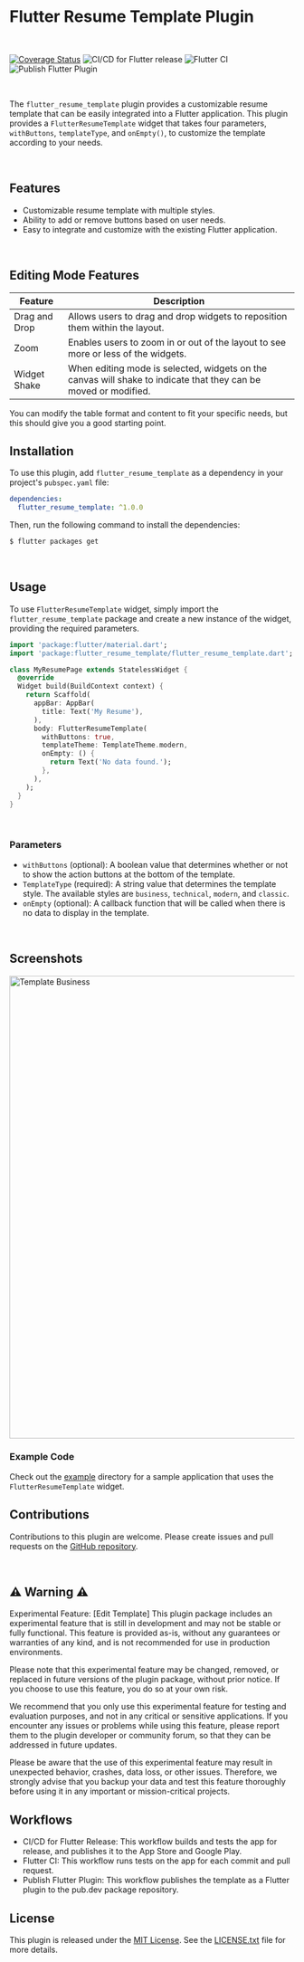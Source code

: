 # Flutter Resume Template Plugin
<br/>

[![Coverage Status](https://coveralls.io/repos/github/JordyHers/flutter_resume_template/badge.svg?branch=master)](https://coveralls.io/github/JordyHers/flutter_resume_template?branch=master)
![CI/CD for Flutter release](https://github.com/JordyHers/flutter_resume_template/workflows/CI/CD%20for%20Flutter%20release/badge.svg)
![Flutter CI](https://github.com/JordyHers/flutter_resume_template/workflows/Flutter%20CI/badge.svg)
![Publish Flutter Plugin](https://github.com/JordyHers/flutter_resume_template/workflows/Publish%20Flutter%20Plugin/badge.svg)

<br/>

The `flutter_resume_template` plugin provides a customizable resume template that can be easily integrated into a Flutter application. This plugin provides a `FlutterResumeTemplate` widget that takes four parameters, `withButtons`, `templateType`, and `onEmpty()`, to customize the template according to your needs.

<br/>

## Features

- Customizable resume template with multiple styles.
- Ability to add or remove buttons based on user needs.
- Easy to integrate and customize with the existing Flutter application.

 
<br/>


## Editing Mode Features

| Feature | Description |
|---------|-------------|
| Drag and Drop | Allows users to drag and drop widgets to reposition them within the layout. |
| Zoom | Enables users to zoom in or out of the layout to see more or less of the widgets. |
| Widget Shake | When editing mode is selected, widgets on the canvas will shake to indicate that they can be moved or modified. |

You can modify the table format and content to fit your specific needs, but this should give you a good starting point.
<br/>

## Installation

To use this plugin, add `flutter_resume_template` as a dependency in your project's `pubspec.yaml` file:

```yaml
dependencies:
  flutter_resume_template: ^1.0.0
```

Then, run the following command to install the dependencies:

```bash
$ flutter packages get
```
<br/>

## Usage

To use `FlutterResumeTemplate` widget, simply import the `flutter_resume_template` package and create a new instance of the widget, providing the required parameters.

```dart
import 'package:flutter/material.dart';
import 'package:flutter_resume_template/flutter_resume_template.dart';

class MyResumePage extends StatelessWidget {
  @override
  Widget build(BuildContext context) {
    return Scaffold(
      appBar: AppBar(
        title: Text('My Resume'),
      ),
      body: FlutterResumeTemplate(
        withButtons: true,
        templateTheme: TemplateTheme.modern,
        onEmpty: () {
          return Text('No data found.');
        },
      ),
    );
  }
}
```
<br/>

### Parameters

- `withButtons` (optional): A boolean value that determines whether or not to show the action buttons at the bottom of the template.
- `TemplateType` (required): A string value that determines the template style. The available styles are `business`, `technical`, `modern`, and `classic`.
- `onEmpty` (optional): A callback function that will be called when there is no data to display in the template.

<br/>

## Screenshots

<img width="818" align="center" alt="Template Business" src="https://user-images.githubusercontent.com/49708438/233688118-5b6969e0-6434-4e9a-a8dc-6b1000b0316d.png">


### Example Code

Check out the [example](example) directory for a sample application that uses the `FlutterResumeTemplate` widget.
<br/>

## Contributions

Contributions to this plugin are welcome. Please create issues and pull requests on the [GitHub repository](https://github.com/jordyhers/flutter_resume_template).

<br/>

  <h2>⚠️ Warning ⚠️</h2>

Experimental Feature: [Edit Template]
 This plugin package includes an experimental feature that is still in development and may not be stable or fully functional.
 This feature is provided as-is, without any guarantees or warranties of any kind, and is not recommended for use in production environments.

 Please note that this experimental feature may be changed, removed, 
 or replaced in future versions of the plugin package, without prior notice. 
 If you choose to use this feature, you do so at your own risk.

 We recommend that you only use this experimental feature for testing and evaluation purposes, and not in any critical or sensitive applications.
 If you encounter any issues or problems while using this feature,
 please report them to the plugin developer or community forum, so that they can be addressed in future updates.

 Please be aware that the use of this experimental feature may result in unexpected behavior, crashes, data loss, 
 or other issues. Therefore, we strongly advise that you backup your data and test this feature thoroughly before 
 using it in any important or mission-critical projects.


## Workflows

- CI/CD for Flutter Release: This workflow builds and tests the app for release, and publishes it to the App Store and Google Play.
- Flutter CI: This workflow runs tests on the app for each commit and pull request.
- Publish Flutter Plugin: This workflow publishes the template as a Flutter plugin to the pub.dev package repository.

## License

This plugin is released under the [MIT License](https://github.com/JordyHers/flutter_resume_template/blob/34704667781ba7b286f4b2c667951a261d1e1763/LICENSE). See the [LICENSE.txt](LICENSE) file for more details.





